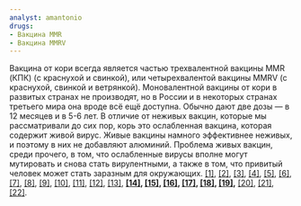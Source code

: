 ```yaml
---
analyst: amantonio
drugs:
- Вакцина MMR
- Вакцина MMRV
---
```


Вакцина от кори всегда является частью трехвалентной вакцины MMR (КПК) (с краснухой и свинкой), или четыреxвалентой вакцины MMRV (с краснухой, свинкой и ветрянкой). Моновалентной вакцины от кори в развитых странах не производят, но в России и в некоторых странах третьего мира она вроде всё ещё доступна. Обычно дают две дозы — в 12 месяцев и в 5-6 лет.
В отличие от неживых вакцин, которые мы рассматривали до сих пор, корь это ослабленная вакцина, которая содержит живой вирус. Живые вакцины намного эффективнее неживых, и поэтому в них не добавляют алюминий. Проблема живых вакцин, среди прочего, в том, что ослабленные вирусы вполне могут мутировать и снова стать вирулентными, а также в том, что привитый человек может стать заразным для окружающих.
[[1]](https://www.ncbi.nlm.nih.gov/pubmed/10494235), [[2]](https://www.ncbi.nlm.nih.gov/pubmed/26027483), [[3]](https://www.ncbi.nlm.nih.gov/pubmed/23531102), [[4]](https://www.ncbi.nlm.nih.gov/pubmed/23543773), [[5]](https://www.ncbi.nlm.nih.gov/pubmed/24330942), [[6]](https://www.ncbi.nlm.nih.gov/pmc/articles/PMC3519848/), [[7]](https://www.ncbi.nlm.nih.gov/pubmed/20100758), [[8]](https://www.ncbi.nlm.nih.gov/pmc/articles/PMC3667938), [[9]](https://www.ncbi.nlm.nih.gov/pmc/articles/PMC4173946), [[10]](https://www.ncbi.nlm.nih.gov/pubmed/6071888), [[11]](https://www.ncbi.nlm.nih.gov/pubmed/16617188), [[12]](https://www.ncbi.nlm.nih.gov/pubmed/22749598), [[13]](https://www.ncbi.nlm.nih.gov/pubmed/16266774), **[[14]](https://www.ncbi.nlm.nih.gov/pubmed/2563426), [[15]](https://www.ncbi.nlm.nih.gov/pubmed/8607281), [[16]](https://www.ncbi.nlm.nih.gov/pubmed/12064866), [[17]](https://www.ncbi.nlm.nih.gov/pubmed/12376971), [[18]](https://www.ncbi.nlm.nih.gov/pubmed/12721925), [[19]](https://www.ncbi.nlm.nih.gov/pubmed/2815970),** [[20]](http://www.eurosurveillance.org/content/10.2807/ese.15.35.19652-en), [[21]](https://www.ncbi.nlm.nih.gov/pubmed/24330942), [[22]](https://www.ncbi.nlm.nih.gov/pmc/articles/PMC3381670).
